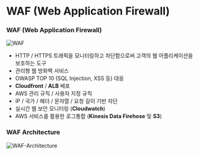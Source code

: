 # WAF (Web Application Firewall)

### WAF (Web Application Firewall)

![WAF](https://github.com/pokabook/TIL/assets/103029701/cfba18bc-f81d-48a7-8181-874420e9a065)

- HTTP / HTTPS 트래픽을 모니터링하고 차단함으로써 고객의 웹 어플리케이션을 보호하는 도구
- 관리형 웹 방화벽 서비스
- OWASP TOP 10 (SQL Injection, XSS 등) 대응
- **Cloudfront** / **ALB** 배포
- AWS 관리 규칙 / 사용자 지정 규칙
- IP / 국가 / 헤더 / 문자열 / 요청 길이 기반 차단
- 실시간 웹 보안 모니터링 (**Cloudwatch**)
- AWS 서비스를 활용한 로그통합 (**Kinesis Data Firehose** 및 **S3**)

### WAF Architecture

![WAF-Architecture](https://github.com/pokabook/TIL/assets/103029701/45a844b5-e9b1-4e06-b73d-9d6b05491eba)